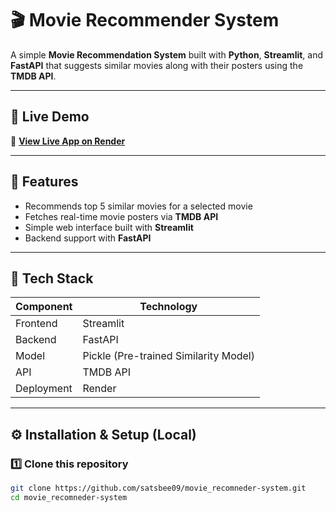 # 🎬 Movie Recommender System

A simple **Movie Recommendation System** built with **Python**, **Streamlit**, and **FastAPI** that suggests similar movies along with their posters using the **TMDB API**.

---

## 🚀 Live Demo
🔗 **[View Live App on Render](https://movie-recomneder-system-8.onrender.com)**

---

## 🧠 Features
- Recommends top 5 similar movies for a selected movie  
- Fetches real-time movie posters via **TMDB API**  
- Simple web interface built with **Streamlit**  
- Backend support with **FastAPI**  

---

## 🧩 Tech Stack
| Component | Technology |
|------------|-------------|
| Frontend | Streamlit |
| Backend | FastAPI |
| Model | Pickle (Pre-trained Similarity Model) |
| API | TMDB API |
| Deployment | Render |

---

## ⚙️ Installation & Setup (Local)

### 1️⃣ Clone this repository
```bash
git clone https://github.com/satsbee09/movie_recomneder-system.git
cd movie_recomneder-system
